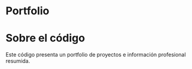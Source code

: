 # Portfolio
<h1>Sobre el código</h1>

<p>Este código presenta un portfolio de proyectos e información profesional resumida.</p>
